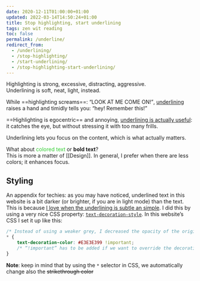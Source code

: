 ```yaml
---
date: 2020-12-11T01:00:00+01:00
updated: 2022-03-14T14:50:24+01:00
title: Stop highlighting, start underlining
tags: zen wit reading
toc: false
permalink: /underline/
redirect_from:
  - /underlining/
  - /stop-highlighting/
  - /start-underlining/
  - /stop-highlighting-start-underlining/
---
```

Highlighting is strong, excessive, distracting, aggressive.  
Underlining is soft, neat, light, instead.

While ==highlighting screams==: <q>LOOK AT ME COME ON!</q>, <u>underlining</u> raises a hand and timidly tells you: <q>hey! Remember this!</q>

==Highlighting is egocentric== and annoying, <u>underlining is actually useful</u>: it catches the eye, but without stressing it with too many frills.

Underlining lets you focus on the content, which is what actually matters.

What about <span style='color:limegreen'>colored text</span> or **bold text**?\
This is more a matter of [[Design]]. In general, I prefer when there are less colors; it enhances focus.

## Styling

An appendix for techies: as you may have noticed, underlined text in this website is a bit darker (or brighter, if you are in light mode) than the text. This is because <u>I love when the underlining is subtle an simple</u>. I did this by using a very nice CSS property: [`text-decoration-style`](https://developer.mozilla.org/en-US/docs/Web/CSS/text-decoration-style 'text-decoration-style on MDN'). In this website’s CSS I set it up like this:

```css
/* Instead of using a weaker grey, I decreased the opacity of the original text color, instead */
* {
	text-decoration-color: #E3E3E399 !important;
	/* “!important” has to be added if we want to override the decoration color of <a> tags, which is the same of the link color by default */
}
```

<div class='yellow box'>
	<strong>Note</strong>: keep in mind that by using the <code>*</code> selector in CSS, we automatically change also the <del>strikethrough color</del>
</div>